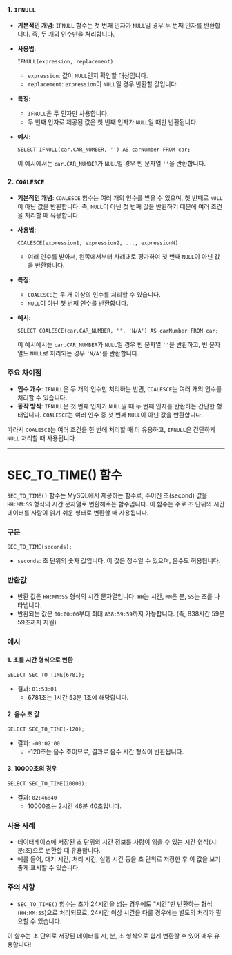 ### 1. `IFNULL`

- **기본적인 개념**: `IFNULL` 함수는 첫 번째 인자가 `NULL`일 경우 두 번째 인자를 반환합니다. 즉, 두 개의 인수만을 처리합니다.
    
- **사용법**:
    
    `IFNULL(expression, replacement)`
    
    - `expression`: 값이 `NULL`인지 확인할 대상입니다.
    - `replacement`: `expression`이 `NULL`일 경우 반환할 값입니다.
- **특징**:
    
    - `IFNULL`은 두 인자만 사용합니다.
    - 두 번째 인자로 제공된 값은 첫 번째 인자가 `NULL`일 때만 반환됩니다.
- **예시**:
    
    `SELECT IFNULL(car.CAR_NUMBER, '') AS carNumber FROM car;`
    
    이 예시에서는 `car.CAR_NUMBER`가 `NULL`일 경우 빈 문자열 `''`을 반환합니다.
    

### 2. `COALESCE`

- **기본적인 개념**: `COALESCE` 함수는 여러 개의 인수를 받을 수 있으며, 첫 번째로 `NULL`이 아닌 값을 반환합니다. 즉, `NULL`이 아닌 첫 번째 값을 반환하기 때문에 여러 조건을 처리할 때 유용합니다.
    
- **사용법**:
    
    `COALESCE(expression1, expression2, ..., expressionN)`
    
    - 여러 인수를 받아서, 왼쪽에서부터 차례대로 평가하여 첫 번째 `NULL`이 아닌 값을 반환합니다.
- **특징**:
    
    - `COALESCE`는 두 개 이상의 인수를 처리할 수 있습니다.
    - `NULL`이 아닌 첫 번째 인수를 반환합니다.
- **예시**:
    
    `SELECT COALESCE(car.CAR_NUMBER, '', 'N/A') AS carNumber FROM car;`
    
    이 예시에서는 `car.CAR_NUMBER`가 `NULL`일 경우 빈 문자열 `''`을 반환하고, 빈 문자열도 `NULL`로 처리되는 경우 `'N/A'`를 반환합니다.
    

### 주요 차이점

- **인수 개수**: `IFNULL`은 두 개의 인수만 처리하는 반면, `COALESCE`는 여러 개의 인수를 처리할 수 있습니다.
- **동작 방식**: `IFNULL`은 첫 번째 인자가 `NULL`일 때 두 번째 인자를 반환하는 간단한 형태입니다. `COALESCE`는 여러 인수 중 첫 번째 `NULL`이 아닌 값을 반환합니다.

따라서 `COALESCE`는 여러 조건을 한 번에 처리할 때 더 유용하고, `IFNULL`은 간단하게 `NULL` 처리할 때 사용됩니다.

---
# SEC_TO_TIME() 함수

`SEC_TO_TIME()` 함수는 MySQL에서 제공하는 함수로, 주어진 초(second) 값을 `HH:MM:SS` 형식의 시간 문자열로 변환해주는 함수입니다. 이 함수는 주로 초 단위의 시간 데이터를 사람이 읽기 쉬운 형태로 변환할 때 사용됩니다.

### 구문

`SEC_TO_TIME(seconds);`

- `seconds`: 초 단위의 숫자 값입니다. 이 값은 정수일 수 있으며, 음수도 허용됩니다.

### 반환값

- 반환 값은 `HH:MM:SS` 형식의 시간 문자열입니다. `HH`는 시간, `MM`은 분, `SS`는 초를 나타냅니다.
- 반환되는 값은 `00:00:00`부터 최대 `838:59:59`까지 가능합니다. (즉, 838시간 59분 59초까지 지원)

### 예시

#### 1. 초를 시간 형식으로 변환

`SELECT SEC_TO_TIME(6781);`

- 결과: `01:53:01`
    - 6781초는 1시간 53분 1초에 해당합니다.

#### 2. 음수 초 값

`SELECT SEC_TO_TIME(-120);`

- 결과: `-00:02:00`
    - -120초는 음수 초이므로, 결과로 음수 시간 형식이 반환됩니다.

#### 3. 10000초의 경우

`SELECT SEC_TO_TIME(10000);`

- 결과: `02:46:40`
    - 10000초는 2시간 46분 40초입니다.

### 사용 사례

- 데이터베이스에 저장된 초 단위의 시간 정보를 사람이 읽을 수 있는 시간 형식(시:분:초)으로 변환할 때 유용합니다.
- 예를 들어, 대기 시간, 처리 시간, 실행 시간 등을 초 단위로 저장한 후 이 값을 보기 좋게 표시할 수 있습니다.

### 주의 사항

- `SEC_TO_TIME()` 함수는 초가 24시간을 넘는 경우에도 "시간"만 반환하는 형식(`HH:MM:SS`)으로 처리되므로, 24시간 이상 시간을 다룰 경우에는 별도의 처리가 필요할 수 있습니다.

이 함수는 초 단위로 저장된 데이터를 시, 분, 초 형식으로 쉽게 변환할 수 있어 매우 유용합니다!